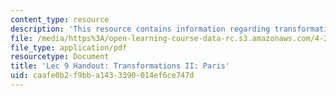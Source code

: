 ```yaml
---
content_type: resource
description: 'This resource contains information regarding transformations II: paris.'
file: /media/https%3A/open-learning-course-data-rc.s3.amazonaws.com/4-241j-theory-of-city-form-spring-2013/caafe0b2f9bba1433390014ef6ce747d_MIT4_241JS13_handout9.pdf
file_type: application/pdf
resourcetype: Document
title: 'Lec 9 Handout: Transformations II: Paris'
uid: caafe0b2-f9bb-a143-3390-014ef6ce747d
---
```

